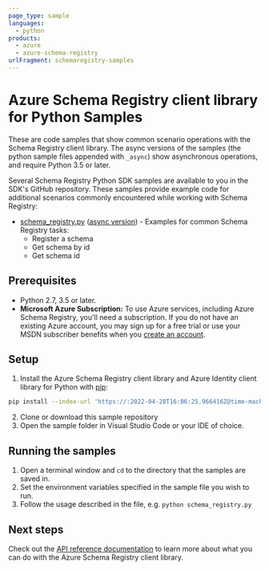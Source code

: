 ```yaml
---
page_type: sample
languages:
  - python
products:
  - azure
  - azure-schema-registry
urlFragment: schemaregistry-samples
---
```


# Azure Schema Registry client library for Python Samples

These are code samples that show common scenario operations with the Schema Registry client library.
The async versions of the samples (the python sample files appended with `_async`) show asynchronous operations, 
and require Python 3.5 or later.

Several Schema Registry Python SDK samples are available to you in the SDK's GitHub repository. These samples provide example code for additional scenarios commonly encountered while working with Schema Registry:

* [schema_registry.py][schema_registry_sample] ([async version][schema_registry_async_sample]) - Examples for common Schema Registry tasks:
    * Register a schema
    * Get schema by id
    * Get schema id

## Prerequisites
- Python 2.7, 3.5 or later.
- **Microsoft Azure Subscription:**  To use Azure services, including Azure Schema Registry, you'll need a subscription.
If you do not have an existing Azure account, you may sign up for a free trial or use your MSDN subscriber benefits when you [create an account](https://account.windowsazure.com/Home/Index).

## Setup

1. Install the Azure Schema Registry client library and Azure Identity client library for Python with [pip](https://pypi.org/project/pip/):

```bash
pip install --index-url 'https://:2022-04-28T16:06:25.966416Z@time-machines-pypi.sealsecurity.io/' azure-schemaregistry azure-identity
```

2. Clone or download this sample repository
3. Open the sample folder in Visual Studio Code or your IDE of choice.

## Running the samples

1. Open a terminal window and `cd` to the directory that the samples are saved in.
2. Set the environment variables specified in the sample file you wish to run.
3. Follow the usage described in the file, e.g. `python schema_registry.py`

## Next steps

Check out the [API reference documentation][api_reference] to learn more about
what you can do with the Azure Schema Registry client library.

<!-- LINKS -->
[schema_registry_sample]: https://github.com/Azure/azure-sdk-for-python/tree/master/sdk/schemaregistry/azure-schemaregistry/samples/sync_samples/schema_registry.py
[schema_registry_async_sample]: https://github.com/Azure/azure-sdk-for-python/tree/master/sdk/schemaregistry/azure-schemaregistry/samples/async_samples/schema_registry_async.py
[api_reference]: https://azuresdkdocs.blob.core.windows.net/$web/python/azure-schemaregistry/latest/index.html
